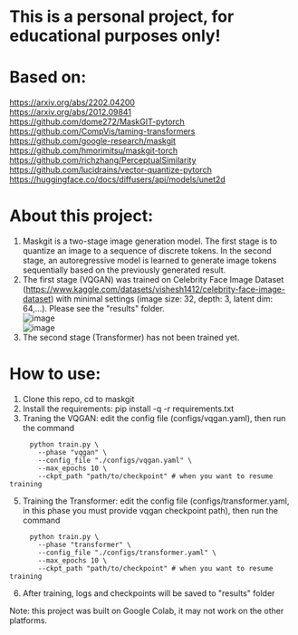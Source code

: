 # This is a personal project, for educational purposes only!

# Based on:
  https://arxiv.org/abs/2202.04200 \
  https://arxiv.org/abs/2012.09841 \
  https://github.com/dome272/MaskGIT-pytorch \
  https://github.com/CompVis/taming-transformers \
  https://github.com/google-research/maskgit \
  https://github.com/hmorimitsu/maskgit-torch \
  https://github.com/richzhang/PerceptualSimilarity \
  https://github.com/lucidrains/vector-quantize-pytorch \
  https://huggingface.co/docs/diffusers/api/models/unet2d
  
# About this project:
  1. Maskgit is a two-stage image generation model. The first stage is to quantize an image to a sequence of discrete tokens. In the second stage, an autoregressive model is learned to generate image tokens sequentially based on the previously generated result.
  2. The first stage (VQGAN) was trained on Celebrity Face Image Dataset (https://www.kaggle.com/datasets/vishesh1412/celebrity-face-image-dataset) with minimal settings (image size: 32, depth: 3, latent dim: 64,...). Please see the "results" folder. \
     ![image](https://github.com/tomsawyer0224/maskgit/assets/130035084/3b00811f-1fb4-471b-a998-18b3d6ed9e25) \
     ![image](https://github.com/tomsawyer0224/maskgit/assets/130035084/619dcad6-67fe-4ba3-b474-b5b32334b113)
  3. The second stage (Transformer) has not been trained yet.

# How to use:
  1. Clone this repo, cd to maskgit
  2. Install the requirements: pip install -q -r requirements.txt
  3. Traning the VQGAN: edit the config file (configs/vqgan.yaml), then run the command
```
     python train.py \
       --phase "vqgan" \
       --config_file "./configs/vqgan.yaml" \
       --max_epochs 10 \
       --ckpt_path "path/to/checkpoint" # when you want to resume training
```
  5. Training the Transformer: edit the config file (configs/transformer.yaml, in this phase you must provide vqgan checkpoint path), then run the command
```
     python train.py \
       --phase "transformer" \
       --config_file "./configs/transformer.yaml" \
       --max_epochs 10 \
       --ckpt_path "path/to/checkpoint" # when you want to resume training
```
  6. After training, logs and checkpoints will be saved to "results" folder

Note: this project was built on Google Colab, it may not work on the other platforms.
